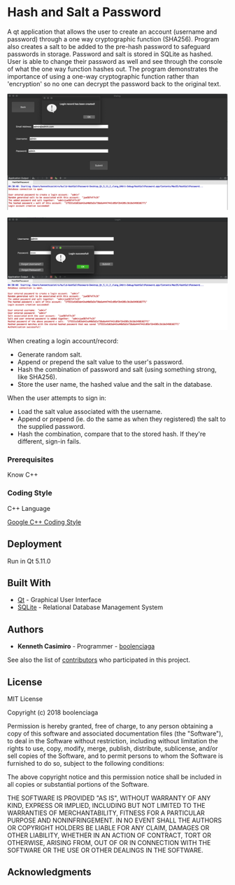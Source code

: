 # Hash and Salt a Password
A qt application that allows the user to create an account (username and password) through a one way cryptographic function (SHA256). Program also creates a salt to be added to the pre-hash password to safeguard passwords in storage. Password and salt is stored in SQLite as hashed. User is able to change their password as well and see through the console of what the one way function hashes out. The program demonstrates the importance of using a one-way cryptographic function rather than 'encryption' so no one can decrypt the password back to the original text.

![Image description](https://github.com/boolenciaga/HashSaltPassword/blob/master/Application%20Screenshots/Screen%20Shot%202019-01-13%20at%204.31.57%20AM.png)

![Image description](https://github.com/boolenciaga/HashSaltPassword/blob/master/Application%20Screenshots/Screen%20Shot%202019-01-13%20at%204.32.50%20AM.png)

When creating a login account/record:
- Generate random salt.
- Append or prepend the salt value to the user's password.
- Hash the combination of password and salt (using something strong, like SHA256).
- Store the user name, the hashed value and the salt in the database.

When the user attempts to sign in:
- Load the salt value associated with the username.
- Append or prepend (ie. do the same as when they registered) the salt to the supplied password.
- Hash the combination, compare that to the stored hash. If they're different, sign-in fails.

### Prerequisites

Know C++

### Coding Style

C++ Language

[Google C++ Coding Style](https://google.github.io/styleguide/cppguide.html)

## Deployment

Run in Qt 5.11.0

## Built With

* [Qt](https://www.qt.io) - Graphical User Interface
* [SQLite](https://www.sqlite.org/index.html) - Relational Database Management System

## Authors

* **Kenneth Casimiro** - Programmer - [boolenciaga](https://github.com/boolenciaga)

See also the list of [contributors](https://github.com/boolenciaga/HashSaltPassword/graphs/contributors) who participated in this project.

## License

MIT License

Copyright (c) 2018 boolenciaga

Permission is hereby granted, free of charge, to any person obtaining a copy
of this software and associated documentation files (the "Software"), to deal
in the Software without restriction, including without limitation the rights
to use, copy, modify, merge, publish, distribute, sublicense, and/or sell
copies of the Software, and to permit persons to whom the Software is
furnished to do so, subject to the following conditions:

The above copyright notice and this permission notice shall be included in all
copies or substantial portions of the Software.

THE SOFTWARE IS PROVIDED "AS IS", WITHOUT WARRANTY OF ANY KIND, EXPRESS OR
IMPLIED, INCLUDING BUT NOT LIMITED TO THE WARRANTIES OF MERCHANTABILITY,
FITNESS FOR A PARTICULAR PURPOSE AND NONINFRINGEMENT. IN NO EVENT SHALL THE
AUTHORS OR COPYRIGHT HOLDERS BE LIABLE FOR ANY CLAIM, DAMAGES OR OTHER
LIABILITY, WHETHER IN AN ACTION OF CONTRACT, TORT OR OTHERWISE, ARISING FROM,
OUT OF OR IN CONNECTION WITH THE SOFTWARE OR THE USE OR OTHER DEALINGS IN THE
SOFTWARE.

## Acknowledgments
